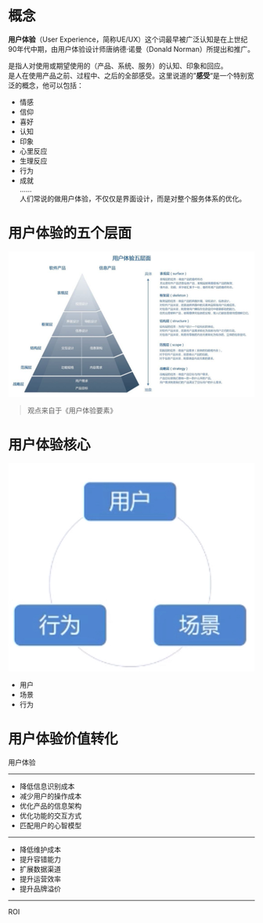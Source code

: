 # 概念  
**用户体验**（User Experience，简称UE/UX）这个词最早被广泛认知是在上世纪90年代中期，由用户体验设计师唐纳德·诺曼（Donald Norman）所提出和推广。       

是指人对使用或期望使用的（产品、系统、服务）的认知、印象和回应。      
是人在使用产品之前、过程中、之后的全部感受。这里说道的”**感受**“是一个特别宽泛的概念，他可以包括：    
* 情感
* 信仰
* 喜好
* 认知
* 印象
* 心里反应
* 生理反应
* 行为   
* 成就     
......      
人们常说的做用户体验，不仅仅是界面设计，而是对整个服务体系的优化。        


# 用户体验的五个层面     

![用户体验要素](/images/2019-05-16-16-45-15.png)  

> 观点来自于《用户体验要素》


# 用户体验核心  

![](/images/2019-05-16-16-53-52.png)
* 用户
* 场景
* 行为

# 用户体验价值转化

用户体验     

---
* 降低信息识别成本 
* 减少用户的操作成本  
* 优化产品的信息架构   
* 优化功能的交互方式
* 匹配用户的心智模型   

---

* 降低维护成本
* 提升容错能力
* 扩展数据渠道   
* 提升运营效率    
* 提升品牌溢价

---

ROI
